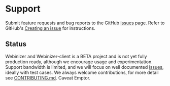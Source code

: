 # Support

Submit feature requests and bug reports to the GitHub [issues] page. Refer to GitHub's
[Creating an issue](https://docs.github.com/en/issues/tracking-your-work-with-issues/creating-an-issue)
for instructions.

## Status

Webinizer and Webinizer-client is a BETA project and is not yet fully production ready, although we encourage usage and experimentation. Support bandwidth is limited, and we will focus on well documented [issues], ideally with test cases. We always welcome contributions, for more detail see [CONTRIBUTING.md](CONTRIBUTING.md). Caveat Emptor.

[issues]: https://github.com/intel/webinizer-webclient/issues
